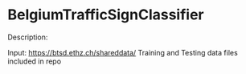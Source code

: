# BelgiumTrafficSignClassifier

Description: 


Input: https://btsd.ethz.ch/shareddata/
       Training and Testing data files included in repo
       
